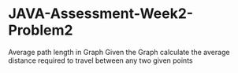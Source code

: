 # JAVA-Assessment-Week2-Problem2
Average path length in Graph
Given the Graph calculate the average distance
required to travel between any two given points
